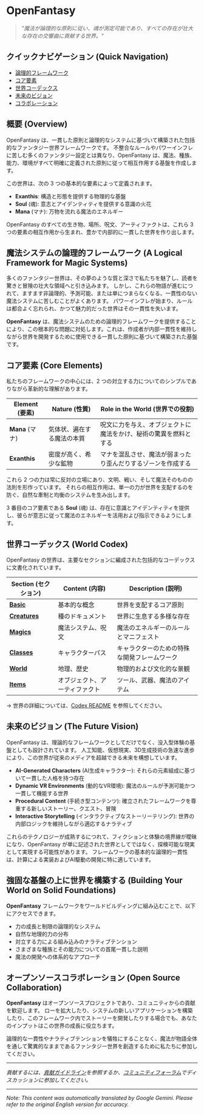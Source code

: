# **OpenFantasy**

> *"魔法が論理的な原則に従い、魂が測定可能であり、すべての存在が壮大な存在の交響曲に貢献する世界。"*

## クイックナビゲーション (Quick Navigation)

- [論理的フレームワーク](#a-logical-framework-for-magic-systems)
- [コア要素](#core-elements)
- [世界コーデックス](#world-codex)
- [未来のビジョン](#the-future-vision)
- [コラボレーション](#open-source-collaboration)

## 概要 (Overview)

OpenFantasy は、一貫した原則と論理的なシステムに基づいて構築された包括的なファンタジー世界フレームワークです。 不整合なルールやパワーインフレに苦しむ多くのファンタジー設定とは異なり、OpenFantasy は、魔法、種族、能力、環境がすべて明確に定義された原則に従って相互作用する基盤を作成します。

この世界は、次の 3 つの基本的な要素によって定義されます。
- **Exanthis**: 構造と形態を提供する物理的な基盤
- **Soul** (魂): 意志とアイデンティティを提供する意識の火花
- **Mana** (マナ): 万物を流れる魔法のエネルギー

OpenFantasy のすべての生き物、場所、呪文、アーティファクトは、これら 3 つの要素の相互作用から生まれ、豊かで内部的に一貫した世界を作り出します。

## 魔法システムの論理的フレームワーク (A Logical Framework for Magic Systems)

多くのファンタジー世界は、その夢のような質と深さで私たちを魅了し、読者を驚きと冒険の壮大な領域へと引き込みます。 しかし、これらの物語が進むにつれて、ますます非論理的、予測可能、または単につまらなくなる、一貫性のない魔法システムに苦しむことがよくあります。 パワーインフレが始まり、ルールは都合よく忘れられ、かつて魅力的だった世界はその一貫性を失います。

**OpenFantasy** は、魔法システムのための論理的フレームワークを提供することにより、この根本的な問題に対処します。これは、作成者が内部一貫性を維持しながら世界を開発するために使用できる一貫した原則に基づいて構築された基盤です。

## コア要素 (Core Elements)

私たちのフレームワークの中心には、2 つの対立する力についてのシンプルでありながら革新的な理解があります。

| Element (要素) | Nature (性質) | Role in the World (世界での役割) |
|---------|--------|-------------------|
| **Mana** (マナ) | 気体状、遍在する魔法の本質 | 呪文に力を与え、オブジェクトに魔法をかけ、秘術の驚異を燃料とする |
| **Exanthis** | 密度が高く、希少な鉱物 | マナを混乱させ、魔法が弱まったり歪んだりするゾーンを作成する |

これら 2 つの力は常に反対の立場にあり、文明、戦い、そして魔法そのものの法則を形作っています。 それらの相互作用は、単一の力が世界を支配するのを防ぐ、自然な牽制と均衡のシステムを生み出します。

3 番目のコア要素である **Soul** (魂) は、存在に意識とアイデンティティを提供し、彼らが意志に従って魔法のエネルギーを活用および指示できるようにします。

## 世界コーデックス (World Codex)

OpenFantasy の世界は、主要なセクションに編成された包括的なコーデックスに文書化されています。

| Section (セクション) | Content (内容) | Description (説明) |
|---------|---------|-------------|
| [**Basic**](/codex/Basic/) | 基本的な概念 | 世界を支配するコア原則 |
| [**Creatures**](/codex/Creatures/) | 種のドキュメント | 世界に生息する多様な存在 |
| [**Magics**](/codex/Magics/) | 魔法システム、呪文 | 魔法のエネルギーのルールとマニフェスト |
| [**Classes**](/codex/Classes/) | キャラクターパス | キャラクターのための特殊な開発フレームワーク |
| [**World**](/codex/World/) | 地理、歴史 | 物理的および文化的な景観 |
| [**Items**](/codex/Items/) | オブジェクト、アーティファクト | ツール、武器、魔法のアイテム |

→ 世界の詳細については、[Codex README](/codex/README.md) を参照してください。

## 未来のビジョン (The Future Vision)

OpenFantasy は、理論的なフレームワークとしてだけでなく、没入型体験の基盤としても設計されています。 人工知能、仮想現実、3D生成技術の急速な進歩により、この世界が従来のメディアを超越できる未来を構想しています。

- **AI-Generated Characters** (AI生成キャラクター): それらの元素組成に基づいて一貫した人格を持つ存在
- **Dynamic VR Environments** (動的なVR環境): 魔法のルールが予測可能かつ一貫して機能する世界
- **Procedural Content** (手続き型コンテンツ): 確立されたフレームワークを尊重する新しいストーリー、クエスト、冒険
- **Interactive Storytelling** (インタラクティブなストーリーテリング): 世界の内部ロジックを維持しながら適応するナラティブ

これらのテクノロジーが成熟するにつれて、フィクションと体験の境界線が曖昧になり、OpenFantasy が単に記述された世界としてではなく、探検可能な現実として実現する可能性があります。 フレームワークの基本的な論理的一貫性は、計算による実装およびAI駆動の開発に特に適しています。

## 強固な基盤の上に世界を構築する (Building Your World on Solid Foundations)

**OpenFantasy** フレームワークをワールドビルディングに組み込むことで、以下にアクセスできます。

- 力の成長と制限の論理的なシステム
- 自然な地理的力の分布
- 対立する力による組み込みのナラティブテンション
- さまざまな種族とその能力についての首尾一貫した説明
- 魔法の開発への体系的なアプローチ

## オープンソースコラボレーション (Open Source Collaboration)

**OpenFantasy** はオープンソースプロジェクトであり、コミュニティからの貢献を歓迎します。 ローを拡大したり、システムの新しいアプリケーションを構築したり、このフレームワーク内でストーリーを開発したりする場合でも、あなたのインプットはこの世界の成長に役立ちます。

論理的な一貫性やナラティブテンションを犠牲にすることなく、魔法が物語全体を通して驚異的なままであるファンタジー世界を創造するために私たちに参加してください。

---

*貢献するには、[貢献ガイドライン](CONTRIBUTING.md)を参照するか、[コミュニティフォーラム](https://openfantasy.forum)でディスカッションに参加してください。*


---
_Note: This content was automatically translated by Google Gemini. Please refer to the original English version for accuracy._